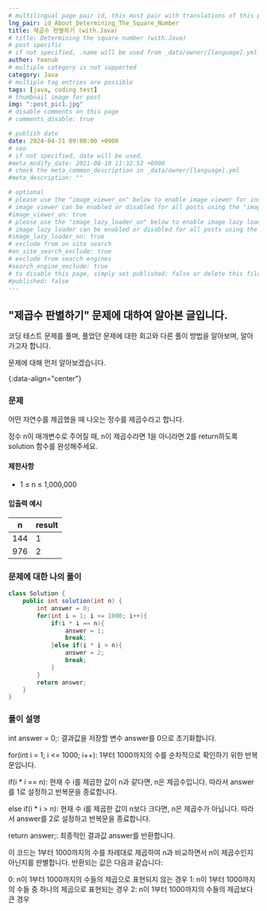```yaml
---
# multilingual page pair id, this must pair with translations of this page. (This name must be unique)
lng_pair: id_About_Determining_The_Square_Number
title: 제곱수 판별하기 (with.Java)
# title: Determining the square number (with.Java)
# post specific
# if not specified, .name will be used from _data/owner/[language].yml
author: Yeonuk
# multiple category is not supported
category: Java
# multiple tag entries are possible
tags: [java, coding test]
# thumbnail image for post
img: ":post_pic1.jpg"
# disable comments on this page
# comments_disable: true

# publish date
date: 2024-04-21 09:00:00 +0900
# seo
# if not specified, date will be used.
#meta_modify_date: 2021-08-10 11:32:53 +0900
# check the meta_common_description in _data/owner/[language].yml
#meta_description: ""

# optional
# please use the "image_viewer_on" below to enable image viewer for individual pages or posts (_posts/ or [language]/_posts folders).
# image viewer can be enabled or disabled for all posts using the "image_viewer_posts: true" setting in _data/conf/main.yml.
#image_viewer_on: true
# please use the "image_lazy_loader_on" below to enable image lazy loader for individual pages or posts (_posts/ or [language]/_posts folders).
# image lazy loader can be enabled or disabled for all posts using the "image_lazy_loader_posts: true" setting in _data/conf/main.yml.
#image_lazy_loader_on: true
# exclude from on site search
#on_site_search_exclude: true
# exclude from search engines
#search_engine_exclude: true
# to disable this page, simply set published: false or delete this file
#published: false
---
```


<!-- outline-start -->

## "제곱수 판별하기" 문제에 대하여 알아본 글입니다.

코딩 테스트 문제를 풀며, 풀었던 문제에 대한 회고와 다른 풀이 방법을 알아보며, 알아가고자 합니다.

문제에 대해 먼저 알아보겠습니다.

{:data-align="center"}

<!-- outline-end -->

### 문제

어떤 자연수를 제곱했을 때 나오는 정수를 제곱수라고 합니다.

정수 n이 매개변수로 주어질 때, n이 제곱수라면 1을 아니라면 2를 return하도록 solution 함수를 완성해주세요.

#### 제한사항

- 1 ≤ n ≤ 1,000,000

#### 입출력 예시

| n   | result |
| --- | ------ |
| 144 | 1      |
| 976 | 2      |

<!-- | str1                     | str2   | result |
| ------------------------ | ------ | ------ |
| "ab6CDE443fgh22iJKlmn1o" | "6CD"  | 1      |
| "ppprrrogrammers"        | "pppp" | 2      |
| "AbcAbcA"                | "AAA"  | 2      | -->

### 문제에 대한 나의 풀이

```java
class Solution {
    public int solution(int n) {
        int answer = 0;
        for(int i = 1; i <= 1000; i++){
            if(i * i == n){
                answer = 1;
                break;
            }else if(i * i > n){
                answer = 2;
                break;
            }
        }
        return answer;
    }
}
```

### 풀이 설명

int answer = 0;: 결과값을 저장할 변수 answer를 0으로 초기화합니다.

for(int i = 1; i <= 1000; i++): 1부터 1000까지의 수를 순차적으로 확인하기 위한 반복문입니다.

if(i \* i == n): 현재 수 i를 제곱한 값이 n과 같다면, n은 제곱수입니다. 따라서 answer를 1로 설정하고 반복문을 종료합니다.

else if(i \* i > n): 현재 수 i를 제곱한 값이 n보다 크다면, n은 제곱수가 아닙니다. 따라서 answer를 2로 설정하고 반복문을 종료합니다.

return answer;: 최종적인 결과값 answer를 반환합니다.

이 코드는 1부터 1000까지의 수를 차례대로 제곱하여 n과 비교하면서 n이 제곱수인지 아닌지를 판별합니다. 반환되는 값은 다음과 같습니다:

0: n이 1부터 1000까지의 수들의 제곱으로 표현되지 않는 경우
1: n이 1부터 1000까지의 수들 중 하나의 제곱으로 표현되는 경우
2: n이 1부터 1000까지의 수들의 제곱보다 큰 경우
